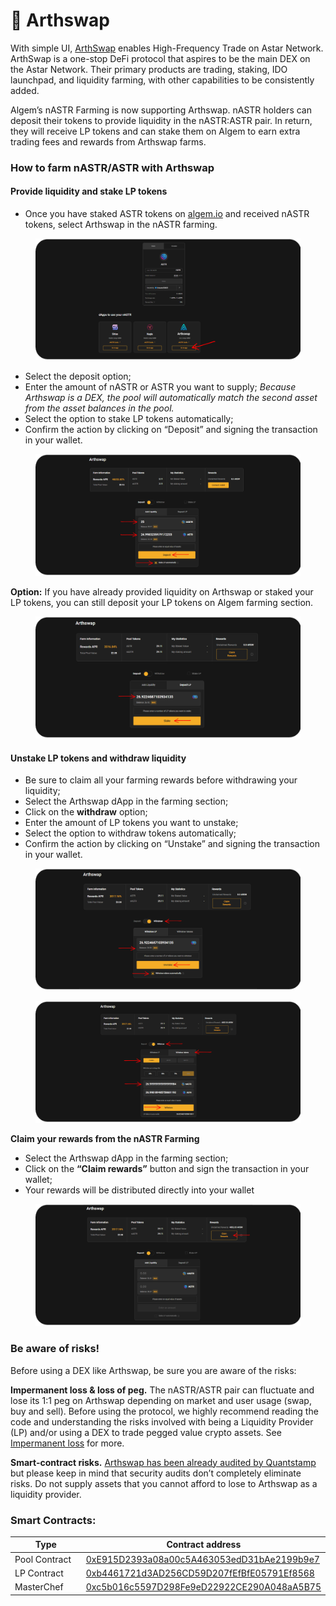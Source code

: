 # 🥕 Arthswap

With simple UI, [ArthSwap](https://www.arthswap.org/) enables High-Frequency Trade on Astar Network. ArthSwap is a one-stop DeFi protocol that aspires to be the main DEX on the Astar Network. Their primary products are trading, staking, IDO launchpad, and liquidity farming, with other capabilities to be consistently added.

Algem’s nASTR Farming is now supporting Arthswap. nASTR holders can deposit their tokens to provide liquidity in the nASTR:ASTR pair. In return, they will receive LP tokens and can stake them on Algem to earn extra trading fees and rewards from Arthswap farms.

### **How to farm nASTR/ASTR with Arthswap**

#### Provide liquidity and stake LP tokens

* Once you have staked ASTR tokens on [algem.io](http://algem.io) and received nASTR tokens, select Arthswap in the nASTR farming.

<figure><img src="../../../Indonesian/.gitbook/assets/1Bis.png" alt=""><figcaption></figcaption></figure>

* Select the deposit option;
* Enter the amount of nASTR or ASTR you want to supply; _Because Arthswap is a DEX, the pool will automatically match the second asset from the asset balances in the pool._
* Select the option to stake LP tokens automatically;
* Confirm the action by clicking on “Deposit” and signing the transaction in your wallet.

<figure><img src="../../../Indonesian/.gitbook/assets/2 (3).png" alt=""><figcaption></figcaption></figure>

**Option:** If you have already provided liquidity on Arthswap or staked your LP tokens, you can still deposit your LP tokens on Algem farming section.

<figure><img src="../../../Indonesian/.gitbook/assets/3.png" alt=""><figcaption></figcaption></figure>

#### U**nstake LP tokens and withdraw liquidity**

* Be sure to claim all your farming rewards before withdrawing your liquidity;
* Select the Arthswap dApp in the farming section;
* Click on the **withdraw** option;
* Enter the amount of LP tokens you want to unstake;
* Select the option to withdraw tokens automatically;
* Confirm the action by clicking on “Unstake” and signing the transaction in your wallet.

<figure><img src="../../../Indonesian/.gitbook/assets/4.png" alt=""><figcaption></figcaption></figure>

<figure><img src="../../../Indonesian/.gitbook/assets/5.png" alt=""><figcaption></figcaption></figure>

**Claim your rewards from the nASTR Farming**

* Select the Arthswap dApp in the farming section;
* Click on the **“Claim rewards”** button and sign the transaction in your wallet;
* Your rewards will be distributed directly into your wallet

<figure><img src="../../../Indonesian/.gitbook/assets/6.png" alt=""><figcaption></figcaption></figure>

### **Be aware of risks!**

Before using a DEX like Arthswap, be sure you are aware of the risks:

**Impermanent loss & loss of peg.** The nASTR/ASTR pair can fluctuate and lose its 1:1 peg on Arthswap depending on market and user usage (swap, buy and sell). Before using the protocol, we highly recommend reading the code and understanding the risks involved with being a Liquidity Provider (LP) and/or using a DEX to trade pegged value crypto assets. See [Impermanent loss](https://finematics.com/impermanent-loss-explained/) for more.

**Smart-contract risks.** [Arthswap has been already audited by Quantstamp](https://certificate.quantstamp.com/full/arth-swap) but please keep in mind that security audits don’t completely eliminate risks. Do not supply assets that you cannot afford to lose to Arthswap as a liquidity provider.

### Smart Contracts:

<table><thead><tr><th width="153">Type</th><th>Contract address</th></tr></thead><tbody><tr><td>Pool Contract</td><td><a href="https://blockscout.com/astar/address/0xE915D2393a08a00c5A463053edD31bAe2199b9e7">0xE915D2393a08a00c5A463053edD31bAe2199b9e7</a></td></tr><tr><td>LP Contract</td><td><a href="https://blockscout.com/astar/address/0xb4461721d3AD256CD59D207fEfBfE05791Ef8568">0xb4461721d3AD256CD59D207fEfBfE05791Ef8568</a></td></tr><tr><td>MasterChef</td><td><a href="https://blockscout.com/astar/address/0xc5b016c5597D298Fe9eD22922CE290A048aA5B75">0xc5b016c5597D298Fe9eD22922CE290A048aA5B75</a></td></tr></tbody></table>

